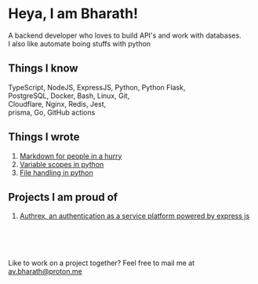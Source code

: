 # Heya, I am Bharath!

A backend developer who loves to build API's and work with databases. <br>
I also like automate boing stuffs with python

## Things I know
TypeScript, NodeJS, ExpressJS, Python, Python Flask, <br>
PostgreSQL, Docker, Bash, Linux, Git, <br>
Cloudflare, Nginx, Redis, Jest, <br>
prisma, Go, GitHub actions

## Things I wrote
1. [Markdown for people in a hurry](https://bharath1910.hashnode.dev/markdown-for-the-people-in-a-hurry)
2. [Variable scopes in python](https://bharath1910.hashnode.dev/understanding-variable-scopes-in-python)
3. [File handling in python](https://bharath1910.hashnode.dev/file-handling-in-python)

## Projects I am proud of
1. [Authrex, an authentication as a service platform powered by express js](https://github.com/Bharath1910/authrex-node)

<br>
<br>
<br>

Like to work on a project together? Feel free to mail me at [av.bharath@proton.me](mailto:av.bharath@proton.me)
